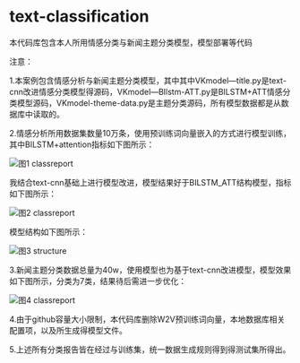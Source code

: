 # text-classification
本代码库包含本人所用情感分类与新闻主题分类模型，模型部署等代码

注意：

1.本案例包含情感分析与新闻主题分类模型，其中其中VKmodel—title.py是text-cnn改进情感分类模型得源码，VKmodel—BIlstm-ATT.py是BILSTM+ATT情感分类模型源码，VKmodel-theme-data.py是主题分类源码，所有模型数据都是从数据库中读取的。

2.情感分析所用数据集数量10万条，使用预训练词向量嵌入的方式进行模型训练，其中BILSTM+attention指标如下图所示： 

![图1 classreport](https://github.com/yanhan19940405/text-classification/blob/master/image/bilstmatt.png)

我结合text-cnn基础上进行模型改进，模型结果好于BILSTM_ATT结构模型，指标如下图所示： 

![图2 classreport](https://github.com/yanhan19940405/text-classification/blob/master/image/1.png)

模型结构如下图所示：  

![图3 structure](https://github.com/yanhan19940405/text-classification/blob/master/image/structure.png)

3.新闻主题分类数据总量为40w，使用模型也为基于text-cnn改进模型，模型效果如下图所示，分类为7类，结果待后需进一步优化：  

![图4 classreport](https://github.com/yanhan19940405/text-classification/blob/master/image/theme.png)

4.由于github容量大小限制，本代码库删除W2V预训练词向量，本地数据库相关配置项，以及所生成得模型文件。

5.上述所有分类报告皆在经过与训练集，统一数据生成规则得到得测试集所得出。  
